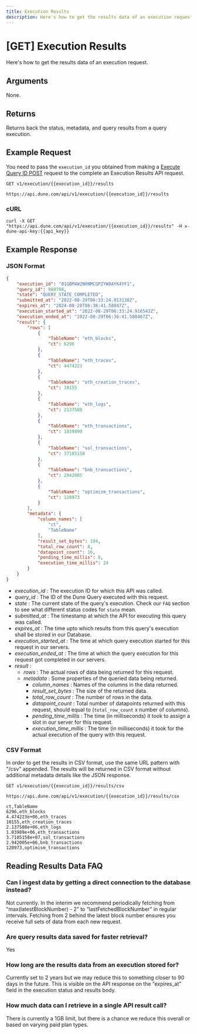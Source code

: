```yaml
---
title: Execution Results
description: Here's how to get the results data of an execution request.
---
```


# [GET] Execution Results

Here's how to get the results data of an execution request.

## Arguments

None.

## Returns

Returns back the status, metadata, and query results from a query execution.

## Example Request

You need to pass the `execution_id` you obtained from making a [Execute Query ID POST](execute-query-id.md) request to the complete an Execution Results API request.

```
GET v1/execution/{{execution_id}}/results

https://api.dune.com/api/v1/execution/{{execution_id}}/results
```

### cURL

```
curl -X GET "https://api.dune.com/api/v1/execution/{{execution_id}}/results" -H x-dune-api-key:{{api_key}}
```

## Example Response
### JSON Format

```json
{
    "execution_id": "01GBM4W2N0NMCGPZYW8AYK4YF1",
    "query_id": 980708,
    "state": "QUERY_STATE_COMPLETED",
    "submitted_at": "2022-08-29T06:33:24.913138Z",
    "expires_at": "2024-08-28T06:36:41.58847Z",
    "execution_started_at": "2022-08-29T06:33:24.916543Z",
    "execution_ended_at": "2022-08-29T06:36:41.588467Z",
    "result": {
        "rows": [
            {
                "TableName": "eth_blocks",
                "ct": 6296
            },
            {
                "TableName": "eth_traces",
                "ct": 4474223
            },
            {
                "TableName": "eth_creation_traces",
                "ct": 10155
            },
            {
                "TableName": "eth_logs",
                "ct": 2137508
            },
            {
                "TableName": "eth_transactions",
                "ct": 1039890
            },
            {
                "TableName": "sol_transactions",
                "ct": 37185158
            },
            {
                "TableName": "bnb_transactions",
                "ct": 2942005
            },
            {
                "TableName": "optimism_transactions",
                "ct": 120973
            }
        ],
        "metadata": {
            "column_names": [
                "ct",
                "TableName"
            ],
            "result_set_bytes": 194,
            "total_row_count": 8,
            "datapoint_count": 16,
            "pending_time_millis": 8,
            "execution_time_millis": 24
        }
    }
}
```

 - *execution_id* : The execution ID for which this API was called.
 - *query_id* : The ID of the Dune Query executed with this request.
 - *state* : The current state of the query's execution. Check our `FAQ` section to see what different status codes for `state` mean.
 - *submitted_at* : The timestamp at which the API for executing this query was called.
 - *expires_at* : The time upto which results from this query's execution shall be stored in our Database.
 - *execution_started_at* : The time at which query execution started for this request in our servers.
 - *execution_ended_at* : The time at which the query execution for this request got completed in our servers.
 - *result* :
    - *rows* : The actual rows of data being returned for this request.
    - *metadata* : Some properties of the queried data being returned.
        - *column_names* : Names of the columns in the data returned.
        - *result_set_bytes* : The size of the returned data.
        - *total_row_count* : The number of rows in the data.
        - *datapoint_count* : Total number of datapoints returned with this request, should equal to (`total_row_count` x number of columns).
        - *pending_time_millis* : The time (in milliseconds) it took to assign a slot in our server for this request.
        - *execution_time_millis* : The time (in milliseconds) it took for the actual execution of the query with this request.

### CSV Format
In order to get the results in CSV format, use the same URL pattern with "/csv" appended. The results will be returned in CSV format without additional metadata details like the JSON response.

```
GET v1/execution/{{execution_id}}/results/csv

https://api.dune.com/api/v1/execution/{{execution_id}}/results/csv
```

```
ct,TableName
6296,eth_blocks
4.474223e+06,eth_traces
10155,eth_creation_traces
2.137508e+06,eth_logs
1.03989e+06,eth_transactions
3.7185158e+07,sol_transactions
2.942005e+06,bnb_transactions
120973,optimism_transactions
```

## Reading Results Data FAQ

### Can I ingest data by getting a direct connection to the database instead?

Not currently. In the interim we recommend periodically fetching from “max(latestBlockNumber) - 2” to “lastFetchedBlockNumber” in regular intervals. Fetching from 2 behind the latest block number ensures you receive full sets of data from each new request.

### Are query results data saved for faster retrieval?

Yes

### How long are the results data from an execution stored for?

Currently set to 2 years but we may reduce this to something closer to 90 days in the future. This is visible on the API response on the “expires_at” field in the execution status and results body.

### How much data can I retrieve in a single API result call?

There is currently a 1GB limit, but there is a chance we reduce this overall or based on varying paid plan types.
